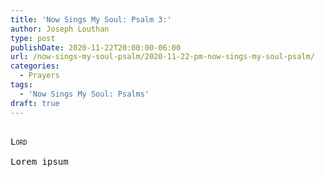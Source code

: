 ```yaml
---
title: 'Now Sings My Soul: Psalm 3:'
author: Joseph Louthan
type: post
publishDate: 2020-11-22T20:00:00-06:00
url: /now-sings-my-soul-psalm/2020-11-22-pm-now-sings-my-soul-psalm/
categories:
  - Prayers
tags:
  - 'Now Sings My Soul: Psalms'
draft: true
---
```


<pre>
<div style="font-variant: small-caps;">
Lord
</div>
Lorem ipsum
</pre>

